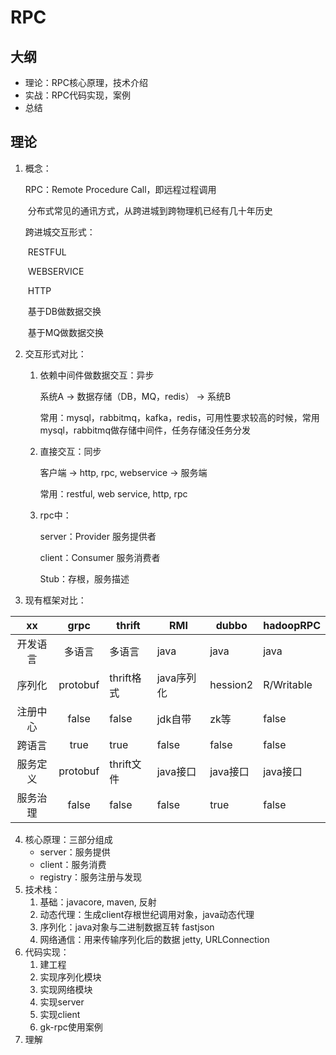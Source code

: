 # RPC

## 大纲

- 理论：RPC核心原理，技术介绍
- 实战：RPC代码实现，案例
- 总结

## 理论

1. 概念：

   RPC：Remote Procedure Call，即远程过程调用

   ​	分布式常见的通讯方式，从跨进城到跨物理机已经有几十年历史

   跨进城交互形式：

   ​	RESTFUL

   ​	WEBSERVICE

   ​	HTTP

   ​	基于DB做数据交换

   ​	基于MQ做数据交换

2. 交互形式对比：

   1. 依赖中间件做数据交互：异步

      系统A -> 数据存储（DB，MQ，redis） -> 系统B

      常用：mysql，rabbitmq，kafka，redis，可用性要求较高的时候，常用mysql，rabbitmq做存储中间件，任务存储没任务分发

   2. 直接交互：同步

      客户端 -> http, rpc, webservice -> 服务端

      常用：restful, web service, http, rpc

   3. rpc中：

      server：Provider 服务提供者

      client：Consumer 服务消费者

      Stub：存根，服务描述

3. 现有框架对比：

|    xx    |   grpc   | thrift     | RMI        | dubbo    | hadoopRPC  |
| :------: | :------: | ---------- | ---------- | -------- | ---------- |
| 开发语言 |  多语言  | 多语言     | java       | java     | java       |
|  序列化  | protobuf | thrift格式 | java序列化 | hession2 | R/Writable |
| 注册中心 |  false   | false      | jdk自带    | zk等     | false      |
|  跨语言  |   true   | true       | false      | false    | false      |
| 服务定义 | protobuf | thrift文件 | java接口   | java接口 | java接口   |
| 服务治理 |  false   | false      | false      | true     | false      |

4. 核心原理：三部分组成
   - server：服务提供
   - client：服务消费
   - registry：服务注册与发现
5. 技术栈：
   1. 基础：javacore, maven, 反射
   2. 动态代理：生成client存根世纪调用对象，java动态代理
   3. 序列化：java对象与二进制数据互转 fastjson
   4. 网络通信：用来传输序列化后的数据 jetty, URLConnection
6. 代码实现：
   1. 建工程
   2. 实现序列化模块
   3. 实现网络模块
   4. 实现server
   5. 实现client
   6. gk-rpc使用案例
7. 理解